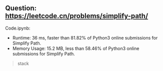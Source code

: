 ## Question: https://leetcode.cn/problems/simplify-path/

Code.ipynb:
* Runtime: 36 ms, faster than 81.82% of Python3 online submissions for Simplify Path.
* Memory Usage: 15.2 MB, less than 58.46% of Python3 online submissions for Simplify Path.
> stack